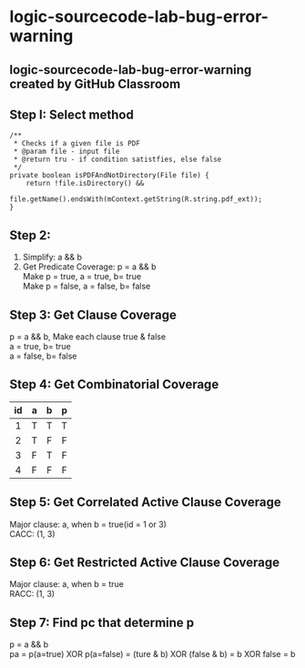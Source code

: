 # logic-sourcecode-lab-bug-error-warning
logic-sourcecode-lab-bug-error-warning created by GitHub Classroom
---------
## Step I: Select method
```
/**
 * Checks if a given file is PDF
 * @param file - input file
 * @return tru - if condition satistfies, else false
 */
private boolean isPDFAndNotDirectory(File file) {
    return !file.isDirectory() &&
            file.getName().endsWith(mContext.getString(R.string.pdf_ext));
}
```

## Step 2:
1. Simplify: a && b  
2. Get Predicate Coverage: p = a && b  
  Make p = true, a = true, b= true  
  Make p = false, a = false, b= false  

## Step 3: Get Clause Coverage
p = a && b, Make each clause true & false  
a = true, b= true  
a = false, b= false  

## Step 4: Get Combinatorial Coverage

| id | a | b | p |
|:--:|:-:|:-:|:-:|
| 1  | T | T | T |
| 2  | T | F | F |
| 3  | F | T | F |
| 4  | F | F | F |

## Step 5: Get Correlated Active Clause Coverage
Major clause: a, when b = true(id = 1 or 3)  
CACC: (1, 3)

## Step 6: Get Restricted Active Clause Coverage
Major clause: a, when b = true  
RACC: (1, 3)

## Step 7: Find pc that determine p
p = a && b  
pa = p(a=true) XOR p(a=false) = (ture & b) XOR (false & b) = b XOR false = b  
